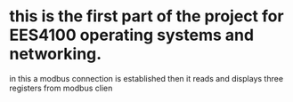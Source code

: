 #  this is the first  part of the project for EES4100 operating systems and networking.
in this a modbus connection is established then it reads and displays three registers from modbus clien
